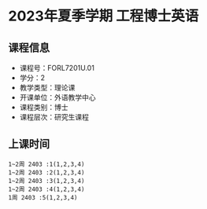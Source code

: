 # 2023年夏季学期 工程博士英语 






## 课程信息

- 课程号：FORL7201U.01
- 学分：2
- 教学类型：理论课
- 开课单位：外语教学中心
- 课程类别：博士
- 课程层次：研究生课程

## 上课时间

```
1~2周 2403 :1(1,2,3,4)
1~2周 2403 :2(1,2,3,4)
1~2周 2403 :3(1,2,3,4)
1~2周 2403 :4(1,2,3,4)
1周 2403 :5(1,2,3,4)
```

